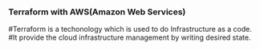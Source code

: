 ### Terraform with AWS(Amazon Web Services)
#Terraform is a techonology which is used to do Infrastructure as a code.
#It provide the cloud infrastructure management by writing desired state.
